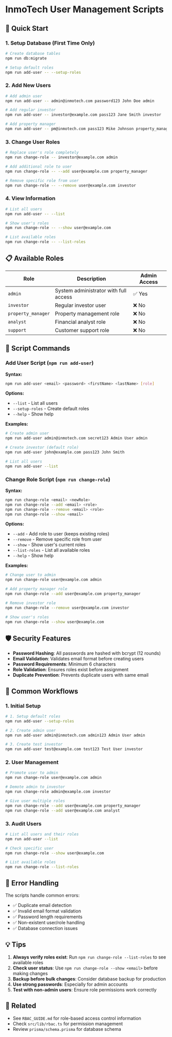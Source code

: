 # InmoTech User Management Scripts

## 🚀 Quick Start

### 1. Setup Database (First Time Only)
```bash
# Create database tables
npm run db:migrate

# Setup default roles
npm run add-user -- --setup-roles
```

### 2. Add New Users
```bash
# Add admin user
npm run add-user -- admin@inmotech.com password123 John Doe admin

# Add regular investor
npm run add-user -- investor@example.com pass123 Jane Smith investor

# Add property manager
npm run add-user -- pm@inmotech.com pass123 Mike Johnson property_manager
```

### 3. Change User Roles
```bash
# Replace user's role completely
npm run change-role -- investor@example.com admin

# Add additional role to user
npm run change-role -- --add user@example.com property_manager

# Remove specific role from user
npm run change-role -- --remove user@example.com investor
```

### 4. View Information
```bash
# List all users
npm run add-user -- --list

# Show user's roles
npm run change-role -- --show user@example.com

# List available roles
npm run change-role -- --list-roles
```

## 📋 Available Roles

| Role | Description | Admin Access |
|------|-------------|--------------|
| `admin` | System administrator with full access | ✅ Yes |
| `investor` | Regular investor user | ❌ No |
| `property_manager` | Property management role | ❌ No |
| `analyst` | Financial analyst role | ❌ No |
| `support` | Customer support role | ❌ No |

## 🔧 Script Commands

### Add User Script (`npm run add-user`)

**Syntax:**
```bash
npm run add-user <email> <password> <firstName> <lastName> [role]
```

**Options:**
- `--list` - List all users
- `--setup-roles` - Create default roles
- `--help` - Show help

**Examples:**
```bash
# Create admin user
npm run add-user admin@inmotech.com secret123 Admin User admin

# Create investor (default role)
npm run add-user john@example.com pass123 John Smith

# List all users
npm run add-user --list
```

### Change Role Script (`npm run change-role`)

**Syntax:**
```bash
npm run change-role <email> <newRole>
npm run change-role --add <email> <role>
npm run change-role --remove <email> <role>
npm run change-role --show <email>
```

**Options:**
- `--add` - Add role to user (keeps existing roles)
- `--remove` - Remove specific role from user
- `--show` - Show user's current roles
- `--list-roles` - List all available roles
- `--help` - Show help

**Examples:**
```bash
# Change user to admin
npm run change-role user@example.com admin

# Add property manager role
npm run change-role --add user@example.com property_manager

# Remove investor role
npm run change-role --remove user@example.com investor

# Show user's roles
npm run change-role --show user@example.com
```

## 🛡️ Security Features

- **Password Hashing**: All passwords are hashed with bcrypt (12 rounds)
- **Email Validation**: Validates email format before creating users
- **Password Requirements**: Minimum 6 characters
- **Role Validation**: Ensures roles exist before assignment
- **Duplicate Prevention**: Prevents duplicate users with same email

## 📝 Common Workflows

### 1. Initial Setup
```bash
# 1. Setup default roles
npm run add-user --setup-roles

# 2. Create admin user
npm run add-user admin@inmotech.com admin123 Admin User admin

# 3. Create test investor
npm run add-user test@example.com test123 Test User investor
```

### 2. User Management
```bash
# Promote user to admin
npm run change-role user@example.com admin

# Demote admin to investor
npm run change-role admin@example.com investor

# Give user multiple roles
npm run change-role --add user@example.com property_manager
npm run change-role --add user@example.com analyst
```

### 3. Audit Users
```bash
# List all users and their roles
npm run add-user --list

# Check specific user
npm run change-role --show user@example.com

# List available roles
npm run change-role --list-roles
```

## 🚨 Error Handling

The scripts handle common errors:
- ✅ Duplicate email detection
- ✅ Invalid email format validation
- ✅ Password length requirements
- ✅ Non-existent user/role handling
- ✅ Database connection issues

## 💡 Tips

1. **Always verify roles exist**: Run `npm run change-role --list-roles` to see available roles
2. **Check user status**: Use `npm run change-role --show <email>` before making changes
3. **Backup before bulk changes**: Consider database backup for production
4. **Use strong passwords**: Especially for admin accounts
5. **Test with non-admin users**: Ensure role permissions work correctly

## 🔗 Related

- See `RBAC_GUIDE.md` for role-based access control information
- Check `src/lib/rbac.ts` for permission management
- Review `prisma/schema.prisma` for database schema
